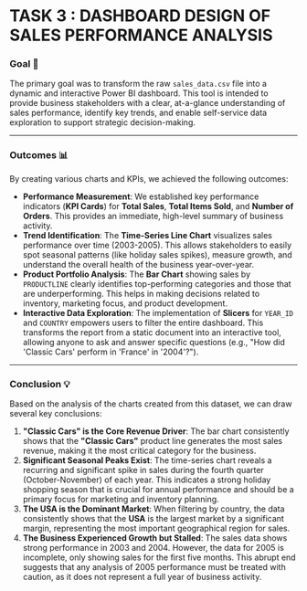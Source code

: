 # TASK 3 : DASHBOARD DESIGN OF SALES PERFORMANCE ANALYSIS 


### **Goal** 🎯

The primary goal was to transform the raw `sales_data.csv` file into a dynamic and interactive Power BI dashboard. This tool is intended to provide business stakeholders with a clear, at-a-glance understanding of sales performance, identify key trends, and enable self-service data exploration to support strategic decision-making.

---

### **Outcomes** 📊

By creating various charts and KPIs, we achieved the following outcomes:

* **Performance Measurement**: We established key performance indicators (**KPI Cards**) for **Total Sales**, **Total Items Sold**, and **Number of Orders**. This provides an immediate, high-level summary of business activity.
* **Trend Identification**: The **Time-Series Line Chart** visualizes sales performance over time (2003-2005). This allows stakeholders to easily spot seasonal patterns (like holiday sales spikes), measure growth, and understand the overall health of the business year-over-year.
* **Product Portfolio Analysis**: The **Bar Chart** showing sales by `PRODUCTLINE` clearly identifies top-performing categories and those that are underperforming. This helps in making decisions related to inventory, marketing focus, and product development.
* **Interactive Data Exploration**: The implementation of **Slicers** for `YEAR_ID` and `COUNTRY` empowers users to filter the entire dashboard. This transforms the report from a static document into an interactive tool, allowing anyone to ask and answer specific questions (e.g., "How did 'Classic Cars' perform in 'France' in '2004'?").

---

### **Conclusion** 💡

Based on the analysis of the charts created from this dataset, we can draw several key conclusions:

1.  **"Classic Cars" is the Core Revenue Driver**: The bar chart consistently shows that the **"Classic Cars"** product line generates the most sales revenue, making it the most critical category for the business.
2.  **Significant Seasonal Peaks Exist**: The time-series chart reveals a recurring and significant spike in sales during the fourth quarter (October-November) of each year. This indicates a strong holiday shopping season that is crucial for annual performance and should be a primary focus for marketing and inventory planning.
3.  **The USA is the Dominant Market**: When filtering by country, the data consistently shows that the **USA** is the largest market by a significant margin, representing the most important geographical region for sales.
4.  **The Business Experienced Growth but Stalled**: The sales data shows strong performance in 2003 and 2004. However, the data for 2005 is incomplete, only showing sales for the first five months. This abrupt end suggests that any analysis of 2005 performance must be treated with caution, as it does not represent a full year of business activity.
